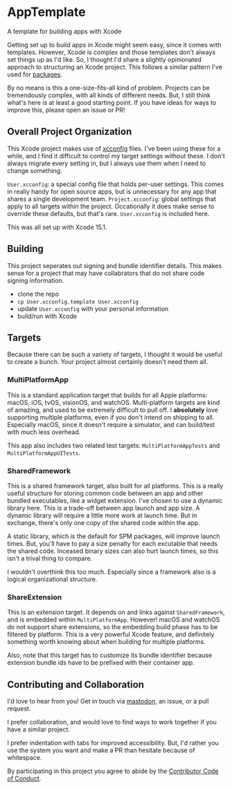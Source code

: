 # AppTemplate
A template for building apps with Xcode 

Getting set up to build apps in Xcode might seem easy, since it comes with templates. However, Xcode is complex and those templates don't always set things up as I'd like. So, I thought I'd share a slightly opinionated approach to structuring an Xcode project. This follows a similar pattern I've used for [packages](https://github.com/mattmassicotte/PackageTemplate).

By no means is this a one-size-fits-all kind of problem. Projects can be tremendously complex, with all kinds of different needs. But, I still think what's here is at least a good starting point. If you have ideas for ways to improve this, please open an issue or PR!

## Overall Project Organization

This Xcode project makes use of [xcconfig](https://developer.apple.com/documentation/xcode/adding-a-build-configuration-file-to-your-project) files. I've been using these for a while, and I find it difficult to control my target settings without these. I don't always migrate every setting in, but I always use them when I need to change something.

`User.xcconfig`: a special config file that holds per-user settings. This comes in really handy for open source apps, but is unnecessary for any app that shares a single development team.
`Project.xcconfig`: global settings that apply to all targets within the project. Occationally it does make sense to override these defaults, but that's rare. `User.xcconfig` is included here.

This was all set up with Xcode 15.1.

## Building

This project seperates out signing and bundle identifier details. This makes sense for a project that may have collabrators that do not share code signing information.

- clone the repo
- `cp User.xcconfig.template User.xcconfig`
- update `User.xcconfig` with your personal information
- build/run with Xcode

## Targets

Because there can be such a variety of targets, I thought it would be useful to create a bunch. Your project almost certainly doesn't need them all.

### MultiPlatformApp

This is a standard application target that builds for all Apple platforms: macOS, iOS, tvOS, visionOS, and watchOS. Multi-platform targets are kind of amazing, and used to be extremely difficult to pull off. I **absolutely** love supporting multiple platforms, even if you don't intend on shipping to all. Especially macOS, since it doesn't require a simulator, and can build/test with much less overhead.

This app also includes two related test targets: `MultiPlatformAppTests` and `MultiPlatformAppUITests`.

### SharedFramework

This is a shared framework target, also built for all platforms. This is a really useful structure for storing common code between an app and other bundled executables, like a widget extension. I've chosen to use a dynamic library here. This is a trade-off between app launch and app size. A dynamic library will require a little more work at launch time. But in exchange, there's only one copy of the shared code within the app.

A static library, which is the default for SPM packages, will improve launch times. But, you'll have to pay a size penalty for each excutable that needs the shared code. Inceased binary sizes can also hurt launch times, so this isn't a trival thing to compare.

I wouldn't overthink this too much. Especially since a framework also is a logical organizational structure.

### ShareExtension

This is an extension target. It depends on and links against `SharedFramework`, and is embedded within `MultiPlatformApp`. However! macOS and watchOS do not support share extensions, so the embedding build phase has to be filtered by platform. This is a very powerful Xcode feature, and definitely something worth knowing about when building for multiple platforms.

Also, note that this target has to customize its bundle identifier because extension bundle ids have to be prefixed with their container app.

## Contributing and Collaboration

I'd love to hear from you! Get in touch via [mastodon](https://mastodon.social/@mattiem), an issue, or a pull request.

I prefer collaboration, and would love to find ways to work together if you have a similar project.

I prefer indentation with tabs for improved accessibility. But, I'd rather you use the system you want and make a PR than hesitate because of whitespace.

By participating in this project you agree to abide by the [Contributor Code of Conduct](CODE_OF_CONDUCT.md).
